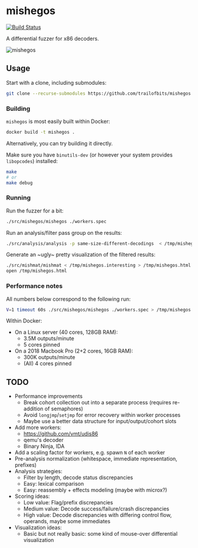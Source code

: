 mishegos
========

[![Build Status](https://travis-ci.com/trailofbits/mishegos.svg?token=DQQpqJG5gna6rypMg4Lk&branch=master)](https://travis-ci.com/trailofbits/mishegos)

A differential fuzzer for x86 decoders.

![mishegos](https://user-images.githubusercontent.com/3059210/59005797-da89b400-87ec-11e9-8274-321edfa6df45.png)

## Usage

Start with a clone, including submodules:

```bash
git clone --recurse-submodules https://github.com/trailofbits/mishegos
```

### Building

`mishegos` is most easily built within Docker:

```bash
docker build -t mishegos .
```

Alternatively, you can try building it directly.

Make sure you have `binutils-dev` (or however your system provides `libopcodes`) installed:

```bash
make
# or
make debug
```

### Running

Run the fuzzer for a bit:

```bash
./src/mishegos/mishegos ./workers.spec
```

Run an analysis/filter pass group on the results:

```bash
./src/analysis/analysis -p same-size-different-decodings  < /tmp/mishegos > /tmp/mishegos.interesting
```

Generate an ~ugly~ pretty visualization of the filtered results:

```bash
./src/mishmat/mishmat < /tmp/mishegos.interesting > /tmp/mishegos.html
open /tmp/mishegos.html
```

### Performance notes

All numbers below correspond to the following run:

```bash
V=1 timeout 60s ./src/mishegos/mishegos ./workers.spec > /tmp/mishegos
```

Within Docker:

* On a Linux server (40 cores, 128GB RAM):
    * 3.5M outputs/minute
    * 5 cores pinned
* On a 2018 Macbook Pro (2+2 cores, 16GB RAM):
    * 300K outputs/minute
    * (All) 4 cores pinned

## TODO

* Performance improvements
    * Break cohort collection out into a separate process (requires re-addition of semaphores)
    * Avoid `longjmp`/`setjmp` for error recovery within worker processes
    * Maybe use a better data structure for input/output/cohort slots
* Add more workers:
    * https://github.com/vmt/udis86
    * qemu's decoder
    * Binary Ninja, IDA
* Add a scaling factor for workers, e.g. spawn `N` of each worker
* Pre-analysis normalization (whitespace, immediate representation, prefixes)
* Analysis strategies:
    * Filter by length, decode status discrepancies
    * Easy: lexical comparison
    * Easy: reassembly + effects modeling (maybe with microx?)
* Scoring ideas:
    * Low value: Flag/prefix discrepancies
    * Medium value: Decode success/failure/crash discrepancies
    * High value: Decode discrepancies with differing control flow, operands, maybe some immediates
* Visualization ideas:
    * Basic but not really basic: some kind of mouse-over differential visualization
